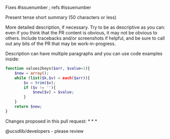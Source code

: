 Fixes #issuenumber ; refs #issuenumber

Present tense short summary (50 characters or less)

More detailed description, if necessary. Try to be as descriptive as you can: even if you think that the PR content is obvious, it may not be obvious to others. Include tracebacks and/or screenshots if helpful, and be sure to call out any bits of the PR that may be work-in-progress.

Description can have multiple paragraphs and you can use code examples inside:

``` php
function values2keys($arr, $value=1){
    $new = array();
    while (list($k,$v) = each($arr)){
        $v = trim($v);
        if ($v != ''){
            $new[$v] = $value;
        }
    }
    return $new;
}
```

Changes proposed in this pull request:
*
*
*

@ucsdlib/developers - please review
